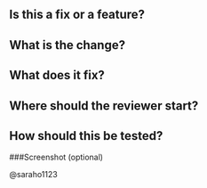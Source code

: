 ## Is this a fix or a feature?

## What is the change?

## What does it fix?

## Where should the reviewer start?

## How should this be tested?

###Screenshot (optional)

@saraho1123
